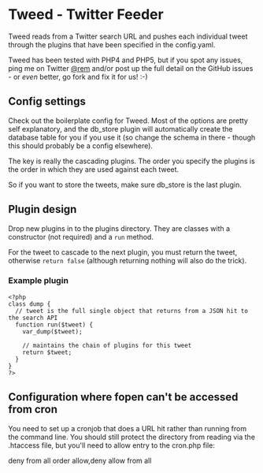 # Tweed - Twitter Feeder

Tweed reads from a Twitter search URL and pushes each individual tweet through the plugins that have been specified in the config.yaml.

Tweed has been tested with PHP4 and PHP5, but if you spot any issues, ping me on Twitter [@rem](http://twitter.com/rem) and/or post up the full detail on the GitHub issues - or *even* better, go fork and fix it for us! :-)

## Config settings

Check out the boilerplate config for Tweed.  Most of the options are pretty self explanatory, and the db\_store plugin will automatically create the database table for you if you use it (so change the schema in there - though this should probably be a config elsewhere).

The key is really the cascading plugins.  The order you specify the plugins is the order in which they are used against each tweet.

So if you want to store the tweets, make sure db\_store is the last plugin.

## Plugin design

Drop new plugins in to the plugins directory.  They are classes with a constructor (not required) and a `run` method.

For the tweet to cascade to the next plugin, you must return the tweet, otherwise `return false` (although returning nothing will also do the trick).

### Example plugin

<pre><code>&lt;?php
class dump {
  // tweet is the full single object that returns from a JSON hit to the search API
  function run($tweet) {
    var_dump($tweet);
    
    // maintains the chain of plugins for this tweet
    return $tweet;
  }
}
?&gt;</code></pre>

## Configuration where fopen can't be accessed from cron

You need to set up a cronjob that does a URL hit rather than running from the command line.  You should still protect the directory from reading via the .htaccess file, but you'll need to allow entry to the cron.php file:

deny from all
<Files cron.php>
order allow,deny
allow from all
</Files>
